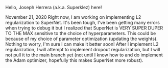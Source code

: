 Hello, Joseph Herrera (a.k.a. Superklez) here! 

November 21, 2020
Right now, I am working on implementing L2 regularization to SuperNet. It's been tough, I've been
getting many errors when trying to debug it but I realized that SuperNet is VERY SUPER DUPER TO
THE MAX sensitive to the choice of hyperparameters. This could be because of my choice of parameter
optimization (updating the weights). Nothing to worry, I'm sure I can make it better soon! After
I implement L2 regularization, I will attempt to implement dropout regularization, but I will not
pull it to the main branch yet (not until I know how to and do implement the Adam optimizer,
hopefully this makes SuperNet more robust).
